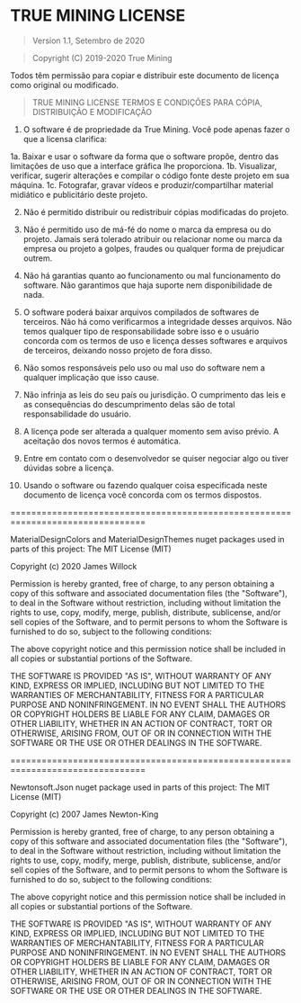 # TRUE MINING LICENSE

> Version 1.1, Setembro de 2020

> Copyright (C) 2019-2020 True Mining

Todos têm permissão para copiar e distribuir este documento de licença como original ou modificado.

> TRUE MINING LICENSE
> TERMOS E CONDIÇÕES PARA CÓPIA, DISTRIBUIÇÃO E MODIFICAÇÃO

1. O software é de propriedade da True Mining. Você pode apenas fazer o que a licensa clarifica:

 1a. Baixar e usar o software da forma que o software propõe, dentro das limitações de uso que a interface gráfica lhe proporciona.
 1b. Visualizar, verificar, sugerir alterações e compilar o código fonte deste projeto em sua máquina.
 1c. Fotografar, gravar vídeos e produzir/compartilhar material midiático e publicitário deste projeto.

2. Não é permitido distribuir ou redistribuir cópias modificadas do projeto.

3. Não é permitido uso de má-fé do nome o marca da empresa ou do projeto. Jamais será tolerado atribuir ou relacionar nome ou marca da empresa ou projeto a golpes, fraudes ou qualquer forma de prejudicar outrem.

4. Não há garantias quanto ao funcionamento ou mal funcionamento do software. Não garantimos que haja suporte nem disponibilidade de nada.

5. O software poderá baixar arquivos compilados de softwares de terceiros. Não há como verificarmos a integridade desses arquivos. Não temos qualquer tipo de responsabilidade sobre isso e o usuário concorda com os termos de uso e licença desses softwares e arquivos de terceiros, deixando nosso projeto de fora disso.

6. Não somos responsáveis pelo uso ou mal uso do software nem a qualquer implicação que isso cause.

7. Não infrinja as leis do seu país ou jurisdição. O cumprimento das leis e as consequências do descumprimento delas são de total responsabilidade do usuário.

8. A licença pode ser alterada a qualquer momento sem aviso prévio. A aceitação dos novos termos é automática.

9. Entre em contato com o desenvolvedor se quiser negociar algo ou tiver dúvidas sobre a licença.

10. Usando o software ou fazendo qualquer coisa especificada neste documento de licença você concorda com os termos dispostos.

================================================================================

MaterialDesignColors and MaterialDesignThemes nuget packages used in parts of this project:
The MIT License (MIT)

Copyright (c) 2020 James Willock

Permission is hereby granted, free of charge, to any person obtaining a copy of
this software and associated documentation files (the "Software"), to deal in
the Software without restriction, including without limitation the rights to
use, copy, modify, merge, publish, distribute, sublicense, and/or sell copies of
the Software, and to permit persons to whom the Software is furnished to do so,
subject to the following conditions:

The above copyright notice and this permission notice shall be included in all
copies or substantial portions of the Software.

THE SOFTWARE IS PROVIDED "AS IS", WITHOUT WARRANTY OF ANY KIND, EXPRESS OR
IMPLIED, INCLUDING BUT NOT LIMITED TO THE WARRANTIES OF MERCHANTABILITY, FITNESS
FOR A PARTICULAR PURPOSE AND NONINFRINGEMENT. IN NO EVENT SHALL THE AUTHORS OR
COPYRIGHT HOLDERS BE LIABLE FOR ANY CLAIM, DAMAGES OR OTHER LIABILITY, WHETHER
IN AN ACTION OF CONTRACT, TORT OR OTHERWISE, ARISING FROM, OUT OF OR IN
CONNECTION WITH THE SOFTWARE OR THE USE OR OTHER DEALINGS IN THE SOFTWARE.

================================================================================

Newtonsoft.Json nuget package used in parts of this project:
The MIT License (MIT)

Copyright (c) 2007 James Newton-King

Permission is hereby granted, free of charge, to any person obtaining a copy of
this software and associated documentation files (the "Software"), to deal in
the Software without restriction, including without limitation the rights to
use, copy, modify, merge, publish, distribute, sublicense, and/or sell copies of
the Software, and to permit persons to whom the Software is furnished to do so,
subject to the following conditions:

The above copyright notice and this permission notice shall be included in all
copies or substantial portions of the Software.

THE SOFTWARE IS PROVIDED "AS IS", WITHOUT WARRANTY OF ANY KIND, EXPRESS OR
IMPLIED, INCLUDING BUT NOT LIMITED TO THE WARRANTIES OF MERCHANTABILITY, FITNESS
FOR A PARTICULAR PURPOSE AND NONINFRINGEMENT. IN NO EVENT SHALL THE AUTHORS OR
COPYRIGHT HOLDERS BE LIABLE FOR ANY CLAIM, DAMAGES OR OTHER LIABILITY, WHETHER
IN AN ACTION OF CONTRACT, TORT OR OTHERWISE, ARISING FROM, OUT OF OR IN
CONNECTION WITH THE SOFTWARE OR THE USE OR OTHER DEALINGS IN THE SOFTWARE.

